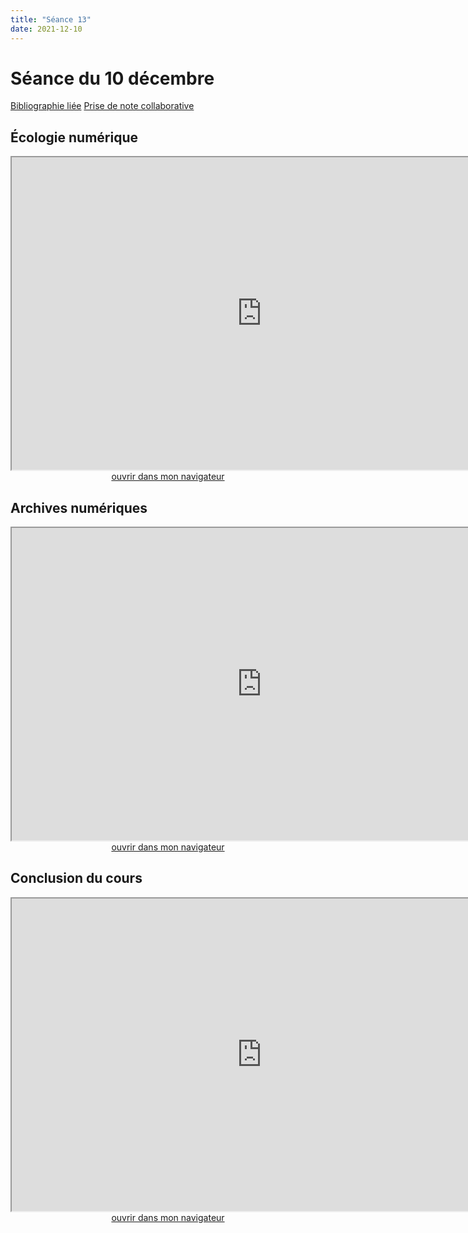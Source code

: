 ```yaml
--- 
title: "Séance 13"
date: 2021-12-10
---
```


# Séance du 10 décembre

[Bibliographie liée](https://www.zotero.org/groups/4276254/fra3826-a2021/collections/NMMMEKGT)
[Prise de note collaborative](https://demo.hedgedoc.org/ZRohTmD_QM-u-fyokTowsw#)

## Écologie numérique

<iframe src="https://mmellet.github.io/fra3826_2021/slides/Seance-13-1.html" title="description"  height="500" width="800" allowfullscreen="allowfullscreen"></iframe>

<div style="text-align:center">
<a href="https://mmellet.github.io/fra3826_2021/slides/Seance-13-1.html" target="_blank">ouvrir dans mon navigateur</a>
</div>

## Archives numériques

<iframe src="https://mmellet.github.io/fra3826_2021/slides/Seance-13-2.html" title="description" height="500" width="800" ></iframe>

<div style="text-align:center">
<a href="https://mmellet.github.io/fra3826_2021/slides/Seance-13-2.html" target="_blank">ouvrir dans mon navigateur</a>
</div>


## Conclusion du cours

<iframe src="https://mmellet.github.io/fra3826_2021/slides/Seance-13-3.html" title="description" height="500" width="800" ></iframe>

<div style="text-align:center">
<a href="https://mmellet.github.io/fra3826_2021/slides/Seance-13-3.html" target="_blank">ouvrir dans mon navigateur</a>
</div>
